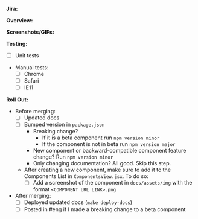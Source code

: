 **Jira:**

**Overview:**

**Screenshots/GIFs:**

**Testing:**

- [ ] Unit tests
- Manual tests:
  - [ ] Chrome
  - [ ] Safari
  - [ ] IE11

**Roll Out:**

- Before merging:
  - [ ] Updated docs
  - [ ] Bumped version in `package.json`
    - Breaking change?
      - If it is a beta component run `npm version minor`
      - If the component is not in beta run `npm version major`
    - New component or backward-compatible component feature change? Run `npm version minor`
    - Only changing documentation? All good. Skip this step.
  - After creating a new component, make sure to add it to the Components List in `ComponentsView.jsx`. To do so:
    - [ ] Add a screenshot of the component in `docs/assets/img` with the format `<COMPONENT URL LINK>.png`
- After merging:
  - [ ] Deployed updated docs (`make deploy-docs`)
  - [ ] Posted in #eng if I made a breaking change to a beta component
